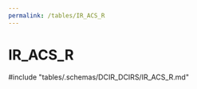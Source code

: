 ```yaml
---
permalink: /tables/IR_ACS_R
---
```

# IR\_ACS\_R
<!-- SPDX-License-Identifier: MPL-2.0 -->

<!-- ATTENTION : Ne pas supprimer ou modifier la ligne ci-dessous -->
#include "tables/.schemas/DCIR_DCIRS/IR_ACS_R.md"
<!-- ATTENTION : Ne pas supprimer ou modifier la ligne ci-dessus -->

